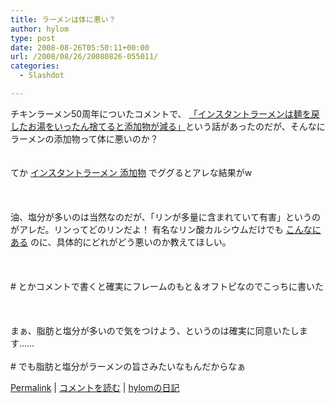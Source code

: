 ```yaml
---
title: ラーメンは体に悪い？
author: hylom
type: post
date: 2008-08-26T05:50:11+00:00
url: /2008/08/26/20080826-055011/
categories:
  - Slashdot

---
```

チキンラーメン50周年についたコメントで、 [「インスタントラーメンは麺を戻したお湯をいったん捨てると添加物が減る」][1]という話があったのだが、そんなにラーメンの添加物って体に悪いのか？  
</br>   
てか   [インスタントラーメン 添加物][2] でググるとアレな結果がw</br>  
</br>   
油、塩分が多いのは当然なのだが、「リンが多量に含まれていて有害」というのがアレだ。リンってどのリンだよ！ 有名なリン酸カルシウムだけでも   [こんなにある][3] のに、具体的にどれがどう悪いのか教えてほしい。</br>  
</br>   
\# とかコメントで書くと確実にフレームのもと＆オフトピなのでこっちに書いた</br>  
</br>   
まぁ、脂肪と塩分が多いので気をつけよう、というのは確実に同意いたします……</br>   
\# でも脂肪と塩分がラーメンの旨さみたいなもんだからなぁ 

   [Permalink][4] |    [コメントを読む][5] |    [hylomの日記][6] 

</br>

 [1]: http://slashdot.jp/comments.pl?sid=416041&cid=1410061
 [2]: http://www.google.com/search?hl=ja&q=%83C%83%93%83X%83%5E%83%93%83g%83%89%81%5B%83%81%83%93+%93Y%89%C1%95%A8
 [3]: http://www.matsuo-yakuhin.co.jp/c_phates.html
 [4]: http://slashdot.jp/~hylom/journal/450301
 [5]: http://slashdot.jp/~hylom/journal/450301#acomments
 [6]: http://slashdot.jp/~hylom/journal/
